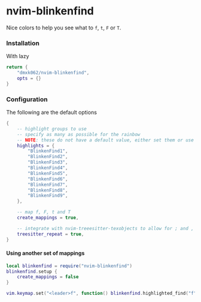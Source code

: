 # nvim-blinkenfind

Nice colors to help you see what to `f`, `t`, `F` or `T`.

### Installation

With lazy
```lua
return {
    "dmxk062/nvim-blinkenfind",
    opts = {}
}
```

### Configuration

The following are the default options
```lua
{
    -- highlight groups to use
    -- specify as many as possible for the rainbow
    -- NOTE: these do not have a default value, either set them or use other groups
    highlights = {
        "BlinkenFind1",
        "BlinkenFind2",
        "BlinkenFind3",
        "BlinkenFind4",
        "BlinkenFind5",
        "BlinkenFind6",
        "BlinkenFind7",
        "BlinkenFind8",
        "BlinkenFind9",
    },

    -- map f, F, t and T
    create_mappings = true,

    -- integrate with nvim-treeesitter-texobjects to allow for ; and , to work the same
    treesitter_repeat = true,
}
```

#### Using another set of mappings
```lua
local blinkenfind = require("nvim-blinkenfind")
blinkenfind.setup {
    create_mappings = false
}

vim.keymap.set("<leader>f", function() blinkenfind.highlighted_find("f") end)
```
